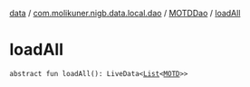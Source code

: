 [data](../../index.md) / [com.molikuner.nigb.data.local.dao](../index.md) / [MOTDDao](index.md) / [loadAll](./load-all.md)

# loadAll

`abstract fun loadAll(): LiveData<`[`List`](https://kotlinlang.org/api/latest/jvm/stdlib/kotlin.collections/-list/index.html)`<`[`MOTD`](../../com.molikuner.nigb.data.types/-m-o-t-d/index.md)`>>`